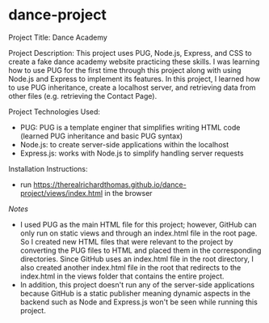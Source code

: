 # dance-project
Project Title: Dance Academy

Project Description: This project uses PUG, Node.js, Express, and CSS to create a fake dance academy website practicing these skills. I was learning how to use PUG for the first time through this project along with using Node.js and Express to implement its features. In this project, I learned how to use PUG inheritance, create a localhost server, and retrieving data from other files (e.g. retrieving the Contact Page). 

Project Technologies Used:
  - PUG: PUG is a template enginer that simplifies writing HTML code (learned PUG inheritance and basic PUG syntax)
  - Node.js: to create server-side applications within the localhost
  - Express.js: works with Node.js to simplify handling server requests

Installation Instructions: 
  - run https://therealrichardthomas.github.io/dance-project/views/index.html in the browser

*Notes*
  - I used PUG as the main HTML file for this project; however, GitHub can only run on static views and through an index.html file in the root page. So I created new HTML files that were relevant to the project by converting the PUG files to HTML and placed them in the corresponding directories. Since GitHub uses an index.html file in the root directory, I also created another index.html file in the root that redirects to the index.html in the views folder that contains the entire project.
  - In addition, this project doesn't run any of the server-side applications because GitHub is a static publisher meaning dynamic aspects in the backend such as Node and Express.js won't be seen while running this project.
